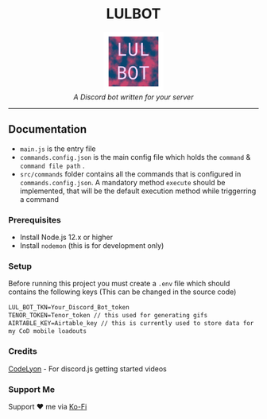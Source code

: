 <h1 align="center">LULBOT</h1>
<p align="center">
  <img src="assets/logo.png" alt="lul-bot-logo" width="120px" height="120px"/>
  <br>
  <i>A Discord bot written for your server</i>
  <br>
</p>
<hr>

## Documentation
- ```main.js``` is the entry file
- ```commands.config.json``` is the main config file which holds the ```command``` & ```command file path```  .
- ```src/commands``` folder contains all the commands that is configured in ```commands.config.json```. A mandatory method ```execute``` should be implemented, that will be the default execution method while triggerring a command

### Prerequisites
- Install Node.js 12.x or higher
- Install ```nodemon``` (this is for development only)

### Setup
Before running this project you must create a ```.env``` file which should contains the following keys (This can be changed in the source code)
<br>
```
LUL_BOT_TKN=Your_Discord_Bot_token
TENOR_TOKEN=Tenor_token // this used for generating gifs
AIRTABLE_KEY=Airtable_key // this is currently used to store data for my CoD mobile loadouts
```

### Credits
[CodeLyon][codelyon] - For discord.js getting started videos

### Support Me
Support ♥ me via [Ko-Fi][ko-fi]

[ko-fi]: https://ko-fi.com/indrajith
[codelyon]: https://www.youtube.com/c/CodeLyon/

